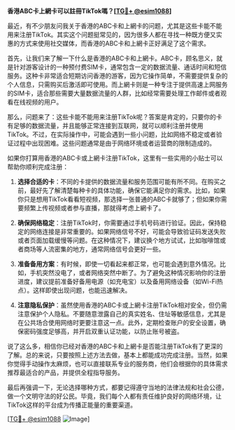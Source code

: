 **香港ABC卡上網卡可以註冊TikTok嗎？[[TG💪+ @esim1088](https://t.me/s/esim1088)]**

最近，有不少朋友问我关于香港的ABC卡和上網卡的问题，尤其是这些卡能不能用来注册TikTok。其实这个问题挺常见的，因为很多人都在寻找一种既方便又实惠的方式来使用社交媒体，而香港的ABC卡和上網卡正好满足了这个需求。

首先，让我们来了解一下什么是香港的ABC卡和上網卡。ABC卡，顾名思义，就是针对游客设计的一种预付费SIM卡，通常包含一定的数据流量、通话时间和短信服务。这种卡非常适合短期访问香港的游客，因为它操作简单，不需要提供复杂的个人信息，只需购买后激活即可使用。而上網卡则是一种专注于提供高速上网服务的SIM卡，适合那些需要大量数据流量的人群，比如经常需要处理工作邮件或者观看在线视频的用户。

那么，问题来了：这些卡能不能用来注册TikTok呢？答案是肯定的，只要你的卡有足够的数据流量，并且能够正常连接到互联网，就可以顺利注册并使用TikTok。不过，在实际操作中，可能会遇到一些小问题，比如网络不稳定或者验证过程中出现困难。这些问题通常是由于网络环境或者运营商的限制造成的。

如果你打算用香港的ABC卡或上網卡注册TikTok，这里有一些实用的小贴士可以帮助你顺利完成注册：

1. **选择合适的卡**：不同的卡提供的数据流量和服务范围可能有所不同。在购买之前，最好先了解清楚每种卡的具体功能，确保它能满足你的需求。比如，如果你只是想用TikTok看看短视频，那选择一张普通的ABC卡就够了；但如果你需要频繁上传视频或者参与直播，那就得考虑上網卡了。

2. **确保网络稳定**：注册TikTok时，你需要通过手机号码进行验证。因此，保持稳定的网络连接是非常重要的。如果网络信号不好，可能会导致验证码发送失败或者页面加载缓慢等问题。在这种情况下，建议换个地方试试，比如咖啡馆或者商场等人流密集的地方，通常网络信号会更好一些。

3. **准备备用方案**：有时候，即使一切看起来都正常，也可能会遇到意外情况。比如，手机突然没电了，或者网络突然中断了。为了避免这种情况影响你的注册进度，建议提前准备好备用电源（如充电宝）以及备用网络设备（如Wi-Fi热点）。这样即使出现问题，也能迅速解决。

4. **注意隐私保护**：虽然使用香港的ABC卡或上網卡注册TikTok相对安全，但仍需注意保护个人隐私。不要随意泄露自己的真实姓名、住址等敏感信息，尤其是在公共场合使用网络时更要注意这一点。此外，定期检查账户的安全设置，确保密码强度足够高，并开启双重认证功能，以防止账号被盗。

说了这么多，相信你已经对香港的ABC卡和上網卡是否能注册TikTok有了更深的了解。总的来说，只要按照上述方法去做，基本上都能成功完成注册。当然，如果你觉得手动操作太麻烦，也可以直接联系专业的服务商，他们会根据你的具体需求推荐最适合的产品，并提供全程指导服务。

最后再强调一下，无论选择哪种方式，都要记得遵守当地的法律法规和社会公德，做一个文明守法的好公民。毕竟，我们每个人都有责任维护良好的网络环境，让TikTok这样的平台成为传播正能量的重要渠道。

[[TG💪+ @esim1088](https://t.me/s/esim1088) ![Image](https://i.postimg.cc/4NQfJmqS/Snipaste-2025-05-13-00-14-12.png)]